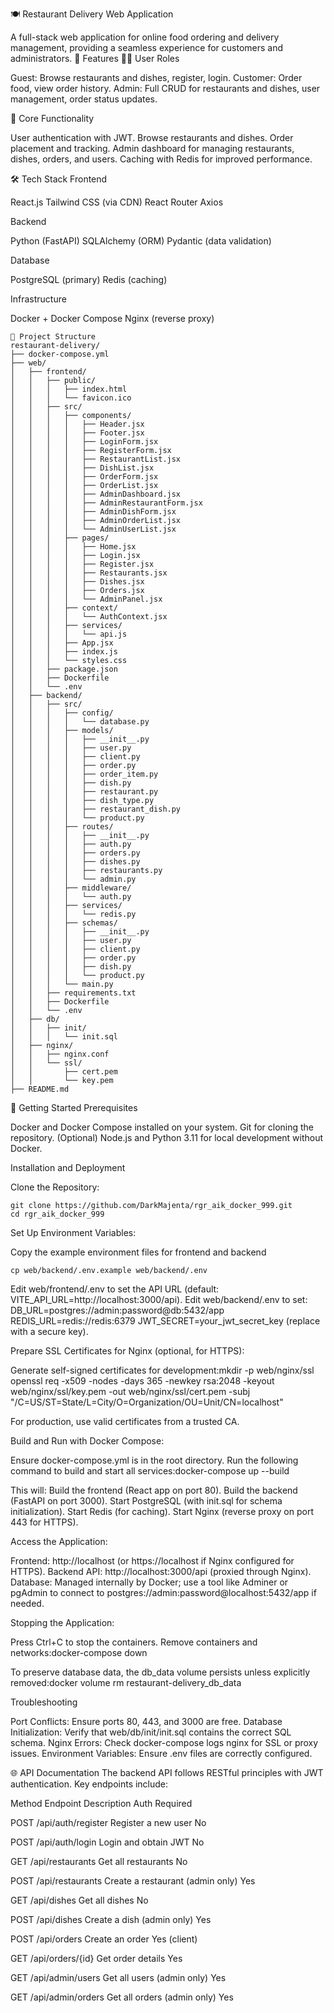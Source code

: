 🍽️ Restaurant Delivery Web Application

A full-stack web application for online food ordering and delivery management, providing a seamless experience for customers and administrators.
🌟 Features
👨‍🍳 User Roles

Guest: Browse restaurants and dishes, register, login.
Customer: Order food, view order history.
Admin: Full CRUD for restaurants and dishes, user management, order status updates.

🚀 Core Functionality

User authentication with JWT.
Browse restaurants and dishes.
Order placement and tracking.
Admin dashboard for managing restaurants, dishes, orders, and users.
Caching with Redis for improved performance.

🛠️ Tech Stack
Frontend

React.js
Tailwind CSS (via CDN)
React Router
Axios

Backend

Python (FastAPI)
SQLAlchemy (ORM)
Pydantic (data validation)

Database

PostgreSQL (primary)
Redis (caching)

Infrastructure

Docker + Docker Compose
Nginx (reverse proxy)

```
📂 Project Structure
restaurant-delivery/
├── docker-compose.yml
├── web/
│   ├── frontend/
│   │   ├── public/
│   │   │   ├── index.html
│   │   │   └── favicon.ico
│   │   ├── src/
│   │   │   ├── components/
│   │   │   │   ├── Header.jsx
│   │   │   │   ├── Footer.jsx
│   │   │   │   ├── LoginForm.jsx
│   │   │   │   ├── RegisterForm.jsx
│   │   │   │   ├── RestaurantList.jsx
│   │   │   │   ├── DishList.jsx
│   │   │   │   ├── OrderForm.jsx
│   │   │   │   ├── OrderList.jsx
│   │   │   │   ├── AdminDashboard.jsx
│   │   │   │   ├── AdminRestaurantForm.jsx
│   │   │   │   ├── AdminDishForm.jsx
│   │   │   │   ├── AdminOrderList.jsx
│   │   │   │   └── AdminUserList.jsx
│   │   │   ├── pages/
│   │   │   │   ├── Home.jsx
│   │   │   │   ├── Login.jsx
│   │   │   │   ├── Register.jsx
│   │   │   │   ├── Restaurants.jsx
│   │   │   │   ├── Dishes.jsx
│   │   │   │   ├── Orders.jsx
│   │   │   │   └── AdminPanel.jsx
│   │   │   ├── context/
│   │   │   │   └── AuthContext.jsx
│   │   │   ├── services/
│   │   │   │   └── api.js
│   │   │   ├── App.jsx
│   │   │   ├── index.js
│   │   │   └── styles.css
│   │   ├── package.json
│   │   ├── Dockerfile
│   │   └── .env
│   ├── backend/
│   │   ├── src/
│   │   │   ├── config/
│   │   │   │   └── database.py
│   │   │   ├── models/
│   │   │   │   ├── __init__.py
│   │   │   │   ├── user.py
│   │   │   │   ├── client.py
│   │   │   │   ├── order.py
│   │   │   │   ├── order_item.py
│   │   │   │   ├── dish.py
│   │   │   │   ├── restaurant.py
│   │   │   │   ├── dish_type.py
│   │   │   │   ├── restaurant_dish.py
│   │   │   │   └── product.py
│   │   │   ├── routes/
│   │   │   │   ├── __init__.py
│   │   │   │   ├── auth.py
│   │   │   │   ├── orders.py
│   │   │   │   ├── dishes.py
│   │   │   │   ├── restaurants.py
│   │   │   │   └── admin.py
│   │   │   ├── middleware/
│   │   │   │   └── auth.py
│   │   │   ├── services/
│   │   │   │   └── redis.py
│   │   │   ├── schemas/
│   │   │   │   ├── __init__.py
│   │   │   │   ├── user.py
│   │   │   │   ├── client.py
│   │   │   │   ├── order.py
│   │   │   │   ├── dish.py
│   │   │   │   └── product.py
│   │   │   └── main.py
│   │   ├── requirements.txt
│   │   ├── Dockerfile
│   │   └── .env
│   ├── db/
│   │   ├── init/
│   │   │   └── init.sql
│   ├── nginx/
│   │   ├── nginx.conf
│   │   └── ssl/
│   │       ├── cert.pem
│   │       └── key.pem
├── README.md
```

🚀 Getting Started
Prerequisites

Docker and Docker Compose installed on your system.
Git for cloning the repository.
(Optional) Node.js and Python 3.11 for local development without Docker.

Installation and Deployment

Clone the Repository:
```
git clone https://github.com/DarkMajenta/rgr_aik_docker_999.git
cd rgr_aik_docker_999
```

Set Up Environment Variables:

Copy the example environment files for frontend and backend
```cp web/frontend/.env.example web/frontend/.env
cp web/backend/.env.example web/backend/.env
```

Edit web/frontend/.env to set the API URL (default: VITE_API_URL=http://localhost:3000/api).
Edit web/backend/.env to set:
DB_URL=postgres://admin:password@db:5432/app
REDIS_URL=redis://redis:6379
JWT_SECRET=your_jwt_secret_key (replace with a secure key).




Prepare SSL Certificates for Nginx (optional, for HTTPS):

Generate self-signed certificates for development:mkdir -p web/nginx/ssl
openssl req -x509 -nodes -days 365 -newkey rsa:2048 -keyout web/nginx/ssl/key.pem -out web/nginx/ssl/cert.pem -subj "/C=US/ST=State/L=City/O=Organization/OU=Unit/CN=localhost"


For production, use valid certificates from a trusted CA.


Build and Run with Docker Compose:

Ensure docker-compose.yml is in the root directory.
Run the following command to build and start all services:docker-compose up --build


This will:
Build the frontend (React app on port 80).
Build the backend (FastAPI on port 3000).
Start PostgreSQL (with init.sql for schema initialization).
Start Redis (for caching).
Start Nginx (reverse proxy on port 443 for HTTPS).




Access the Application:

Frontend: http://localhost (or https://localhost if Nginx configured for HTTPS).
Backend API: http://localhost:3000/api (proxied through Nginx).
Database: Managed internally by Docker; use a tool like Adminer or pgAdmin to connect to postgres://admin:password@localhost:5432/app if needed.


Stopping the Application:

Press Ctrl+C to stop the containers.
Remove containers and networks:docker-compose down


To preserve database data, the db_data volume persists unless explicitly removed:docker volume rm restaurant-delivery_db_data





Troubleshooting

Port Conflicts: Ensure ports 80, 443, and 3000 are free.
Database Initialization: Verify that web/db/init/init.sql contains the correct SQL schema.
Nginx Errors: Check docker-compose logs nginx for SSL or proxy issues.
Environment Variables: Ensure .env files are correctly configured.

🌐 API Documentation
The backend API follows RESTful principles with JWT authentication. Key endpoints include:



Method
Endpoint
Description
Auth Required



POST
/api/auth/register
Register a new user
No


POST
/api/auth/login
Login and obtain JWT
No


GET
/api/restaurants
Get all restaurants
No


POST
/api/restaurants
Create a restaurant (admin only)
Yes


GET
/api/dishes
Get all dishes
No


POST
/api/dishes
Create a dish (admin only)
Yes


POST
/api/orders
Create an order
Yes (client)


GET
/api/orders/{id}
Get order details
Yes


GET
/api/admin/users
Get all users (admin only)
Yes


GET
/api/admin/orders
Get all orders (admin only)
Yes


